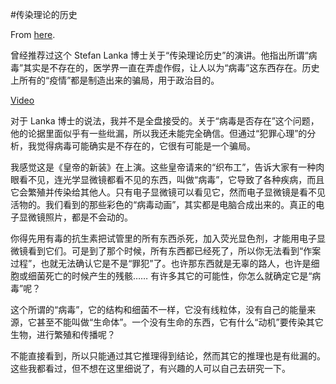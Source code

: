 #传染理论的历史

From [here](https://yinwang1.substack.com/p/054).

曾经推荐过这个 Stefan Lanka 博士关于“传染理论历史”的演讲。他指出所谓“病毒”其实是不存在的，医学界一直在弄虚作假，让人以为“病毒”这东西存在。历史上所有的“疫情”都是制造出来的骗局，用于政治目的。

[Video](https://www.youtube-nocookie.com/embed/3cnlynJZLtM)

对于 Lanka 博士的说法，我并不是全盘接受的。关于“病毒是否存在”这个问题，他的论据里面似乎有一些纰漏，所以我还未能完全确信。但通过“犯罪心理”的分析，我觉得病毒可能确实是不存在的，它很有可能是一个骗局。

我感觉这是《皇帝的新装》在上演。这些皇帝请来的“织布工”，告诉大家有一种肉眼看不见，连光学显微镜都看不见的东西，叫做“病毒”，它导致了各种疾病，而且它会繁殖并传染给其他人。只有电子显微镜可以看见它，然而电子显微镜是看不见活物的。我们看到的那些彩色的“病毒动画”，其实都是电脑合成出来的。真正的电子显微镜照片，都是不会动的。

你得先用有毒的抗生素把试管里的所有东西杀死，加入荧光显色剂，才能用电子显微镜看到它们。可是到了那个时候，所有东西都已经死了，所以你无法看到“作案过程”，也就无法确认它是不是“罪犯”了。也许那东西就是无辜的路人，也许是细胞或细菌死亡的时候产生的残骸…… 有许多其它的可能性，你怎么就确定它是“病毒”呢？

这个所谓的“病毒”，它的结构和细菌不一样，它没有线粒体，没有自己的能量来源，它甚至不能叫做“生命体”。一个没有生命的东西，它有什么“动机”要传染其它生物，进行繁殖和传播呢？

不能直接看到，所以只能通过其它推理得到结论，然而其它的推理也是有纰漏的。这些我都看过，但不想在这里细说了，有兴趣的人可以自己去研究一下。
